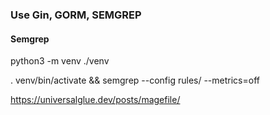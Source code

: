 
### Use Gin, GORM, SEMGREP


#### Semgrep

python3 -m venv ./venv

. venv/bin/activate && semgrep --config rules/ --metrics=off



https://universalglue.dev/posts/magefile/